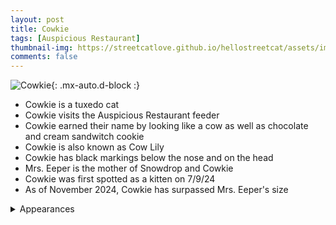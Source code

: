 ```yaml
---
layout: post
title: Cowkie
tags: [Auspicious Restaurant]
thumbnail-img: https://streetcatlove.github.io/hellostreetcat/assets/img/cowkie.png
comments: false
---
```


![Cowkie](https://streetcatlove.github.io/hellostreetcat/assets/img/cowkie.png){: .mx-auto.d-block :}

* Cowkie is a tuxedo cat
* Cowkie visits the Auspicious Restaurant feeder
* Cowkie earned their name by looking like a cow as well as chocolate and cream sandwitch cookie
* Cowkie is also known as Cow Lily
* Cowkie has black markings below the nose and on the head
* Mrs. Eeper is the mother of Snowdrop and Cowkie
* Cowkie was first spotted as a kitten on 7/9/24
* As of November 2024, Cowkie has surpassed Mrs. Eeper's size

<details>
<summary>Appearances</summary>
<ul>
  <li><a href="https://youtu.be/lZCM4FpwRUw?t=19656">7/9/24 05:28</a></li>
	<li><a href="https://youtu.be/85y5sP_62ZE?t=13671">7/24/24 02:39</a></li>
	<li><a href="https://youtu.be/jK1XDsiIINM?t=1390">7/25/24 23:09</a></li>
	<li><a href="https://youtu.be/Lygi9mRZeOE?t=1885">8/13/24 00:30</a></li>
  <li><a href="https://youtu.be/ODgN3aWwUxA?t=366">8/20/24 23:00</a></li>
	<li><a href="https://youtu.be/PzbHFtKAVLM?t=322">12/7/24 01:05</a></li>
</ul>
</details>
